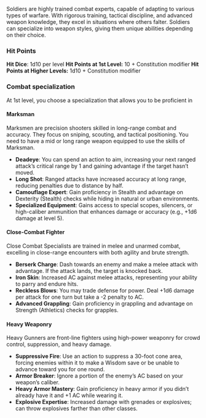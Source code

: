 Soldiers are highly trained combat experts, capable of adapting to various types of warfare. With rigorous training, tactical discipline, and advanced weapon knowledge, they excel in situations where others falter. Soldiers can specialize into weapon styles, giving them unique abilities depending on their choice.

### Hit Points
**Hit Dice**: 1d10 per level
**Hit Points at 1st Level:** 10 + Constitution modifier
**Hit Points at Higher Levels:** 1d10 + Constitution modifier

### Combat specialization
At 1st level, you choose a specialization that allows you to be proficient in 

#### Marksman
Marksmen are precision shooters skilled in long-range combat and accuracy. They focus on sniping, scouting, and tactical positioning. You need to have a mid or long range weapon equipped to use the skills of Marksman.

- **Deadeye**: You can spend an action to aim, increasing your next ranged attack’s critical range by 1 and gaining advantage if the target hasn’t moved.
- **Long Shot**: Ranged attacks have increased accuracy at long range, reducing penalties due to distance by half.
- **Camouflage Expert**: Gain proficiency in Stealth and advantage on Dexterity (Stealth) checks while hiding in natural or urban environments.
- **Specialized Equipment**: Gains access to special scopes, silencers, or high-caliber ammunition that enhances damage or accuracy (e.g., +1d6 damage at level 5).

#### Close-Combat Fighter
Close Combat Specialists are trained in melee and unarmed combat, excelling in close-range encounters with both agility and brute strength.

- **Berserk Charge**: Dash towards an enemy and make a melee attack with advantage. If the attack lands, the target is knocked back.
- **Iron Skin**: Increased AC against melee attacks, representing your ability to parry and endure hits.
- **Reckless Blows**: You may trade defense for power. Deal +1d6 damage per attack for one turn but take a -2 penalty to AC.
- **Advanced Grappling**: Gain proficiency in grappling and advantage on Strength (Athletics) checks for grapples.


#### Heavy Weaponry
Heavy Gunners are front-line fighters using high-power weaponry for crowd control, suppression, and heavy damage.

- **Suppressive Fire**: Use an action to suppress a 30-foot cone area, forcing enemies within it to make a Wisdom save or be unable to advance toward you for one round.
- **Armor Breaker**: Ignore a portion of the enemy’s AC based on your weapon’s caliber.
- **Heavy Armor Mastery**: Gain proficiency in heavy armor if you didn’t already have it and +1 AC while wearing it.
- **Explosive Expertise**: Increased damage with grenades or explosives; can throw explosives farther than other classes.